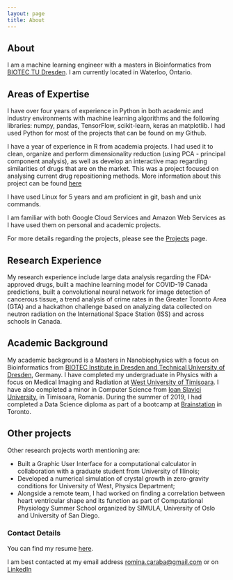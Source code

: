```yaml
---
layout: page
title: About
---
```

## About
I am a machine learning engineer with a masters in Bioinformatics from [BIOTEC TU Dresden](http://www.biotec.tu-dresden.de/). I am currently located in Waterloo, Ontario. 


## Areas of Expertise
I have over four years of experience in Python in both academic and industry environments with machine learning algorithms and the following libraries: numpy, pandas, TensorFlow, scikit-learn, keras an matplotlib. I had used Python for most of the projects that can be found on my Github.

I have a year of experience in R from academia projects. I had used it to clean, organize and perform dimensionality reduction (using PCA - principal component analysis), as well as develop an interactive map regarding similarities of drugs that are on the market. This was a project focused on analysing current drug repositioning methods. More information about this project can be found [here](https://rominacarabathampi.ca/projects.html)

I have used Linux for 5 years and am proficient in git, bash and unix commands.

I am familiar with both Google Cloud Services and Amazon Web Services as I have used them on personal and academic projects.

For more details regarding the projects, please see the [Projects](https://rominacarabathampi.ca/) page.

## Research Experience
My research experience include large data analysis regarding the FDA-approved drugs, built a machine learning model for COVID-19 Canada predictions,
built a convolutional neural network for image detection of cancerous tissue, a trend analysis of crime rates in the Greater Toronto Area (GTA) and a hackathon challenge based on analyzing data collected on neutron radiation on the International Space Station (ISS) and across schools in Canada. 

## Academic Background
My academic background is a Masters in Nanobiophysics with a focus on Bioinformatics from [BIOTEC Institute in Dresden and Technical University of Dresden](http://www.biotec.tu-dresden.de/), Germany. I have completed my undergraduate in Physics with a focus on Medical Imaging and Radiation at [West University of Timisoara](https://physics.uvt.ro/). I have also completed a minor in Computer Science from [Ioan Slavici University](http://ns2.islavici.ro/index.php), in Timisoara, Romania. During the summer of 2019, I had completed a Data Science diploma as part of a bootcamp at [Brainstation](https://brainstation.io/) in Toronto.

## Other projects
Other research projects worth mentioning are: 
 - Built a Graphic User Interface for a computational calculator in collaboration with a graduate student from University of Illinois;
 - Developed a numerical simulation of crystal growth in zero-gravity conditions for University of West, Physics Department;
 - Alongside a remote team, I had worked on finding a correlation between heart ventricular shape and its function as part of Computational Physiology Summer School organized by SIMULA, University of Oslo and University of San Diego.



### Contact Details
You can find my resume [here](https://github.com/rominacarabathampi/personal_website/blob/master/Resume%20Romina%20Caraba-Thampi.pdf).

I am best contacted at my email address romina.caraba@gmail.com or on [LinkedIn](https://www.linkedin.com/in/rominacarabathampi/)
